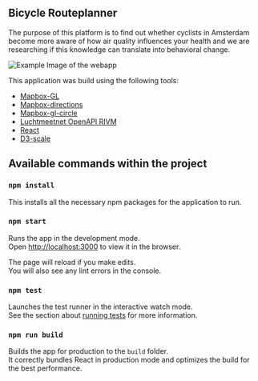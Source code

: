 ## Bicycle Routeplanner

The purpose of this platform is to find out whether cyclists in Amsterdam become more aware of how air quality influences your health and we are researching if this knowledge can translate into behavioral change.  

![Example Image of the webapp](https://i.imgur.com/WL0P2rh.png)

This application was build using the following tools:
- [Mapbox-GL](https://github.com/mapbox/mapbox-gl-js)
- [Mapbox-directions](https://github.com/mapbox/mapbox-gl-directions/)
- [Mapbox-gl-circle](https://github.com/ryanhamley/mapbox-gl-circle)
- [Luchtmeetnet OpenAPI RIVM](https://api-docs.luchtmeetnet.nl/?version=latest)
- [React](https://github.com/facebook/react)
- [D3-scale](https://github.com/d3/d3-scale)


## Available commands within the project

### `npm install`

This installs all the necessary npm packages for the application to run. 

### `npm start`

Runs the app in the development mode.<br> Open [http://localhost:3000](http://localhost:3000) to view it in the browser.

The page will reload if you make edits.<br> You will also see any lint errors in the console.

### `npm test`

Launches the test runner in the interactive watch mode.<br> See the section about [running tests](https://facebook.github.io/create-react-app/docs/running-tests) for more information.

### `npm run build`

Builds the app for production to the `build` folder.<br> It correctly bundles React in production mode and optimizes the build for the best performance.
